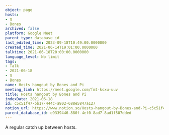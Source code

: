 ```yaml
---
object: page
hosts:
- π
- Bones
archived: false
platform: Google Meet
parent_type: database_id
last_edited_time: 2023-09-18T10:49:00.0000000
created_time: 2021-06-14T19:01:00.0000000
talktime: 2021-06-18T20:00:00.0000000
language_level: No limit
tags:
- Talk
- 2021-06-18
- π
- Bones
name: Hosts hangout by Bones and Pi
meeting_link: https://meet.google.com/fmt-ksxu-uuv
title: Hosts hangout by Bones and Pi
indexDate: 2021-06-18
id: c5c51f47-bb17-444c-a802-688e5847a127
notion_url: https://www.notion.so/Hosts-hangout-by-Bones-and-Pi-c5c51f47bb17444ca802688e5847a127
parent_database_id: e9339446-880f-4ef0-8ad7-8ad1f507dded
---
```


A regular catch up between hosts.


